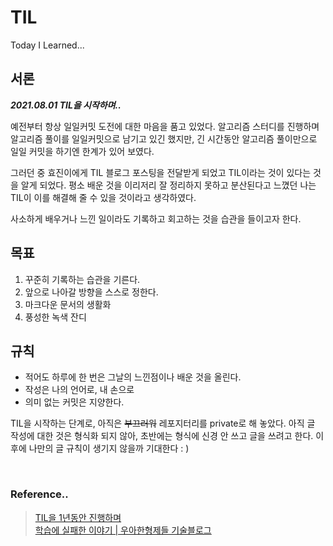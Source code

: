 # TIL
Today I Learned... 

## 서론


***2021.08.01 TIL을 시작하며..***

예전부터 항상 일일커밋 도전에 대한 마음을 품고 있었다. 알고리즘 스터디를 진행하며 알고리즘 풀이를 일일커밋으로 남기고 있긴 했지만, 긴 시간동안 알고리즘 풀이만으로 일일 커밋을 하기엔 한계가 있어 보였다. 

그러던 중 효진이에게 TIL 블로그 포스팅을 전달받게 되었고 TIL이라는 것이 있다는 것을 알게 되었다. 평소 배운 것을 이리저리 잘 정리하지 못하고 분산된다고 느꼈던 나는 TIL이 이를 해결해 줄 수 있을 것이라고 생각하였다. 

사소하게 배우거나 느낀 일이라도 기록하고 회고하는 것을 습관을 들이고자 한다. 


## 목표


1. 꾸준히 기록하는 습관을 기른다.
2. 앞으로 나아갈 방향을 스스로 정한다.
3. 마크다운 문서의 생활화
4. 풍성한 녹색 잔디


## 규칙


- 적어도 하루에 한 번은 그날의 느낀점이나 배운 것을 올린다.
- 작성은 나의 언어로, 내 손으로
- 의미 없는 커밋은 지양한다.

TIL을 시작하는 단계로, 아직은 ~~부끄러워~~ 레포지터리를 private로 해 놓았다. 아직 글 작성에 대한 것은 형식화 되지 않아, 초반에는 형식에 신경 안 쓰고 글을 쓰려고 한다. 이후에 나만의 글 규칙이 생기지 않을까 기대한다 : )

<br/>

### Reference..

> [TIL을 1년동안 진행하며](https://junwoo45.github.io/2019-09-10-til_%ED%9B%84%EA%B8%B0/)
<br/>  [학습에 실패한 이야기 | 우아한형제들 기술블로그](https://techblog.woowahan.com/2555/)
